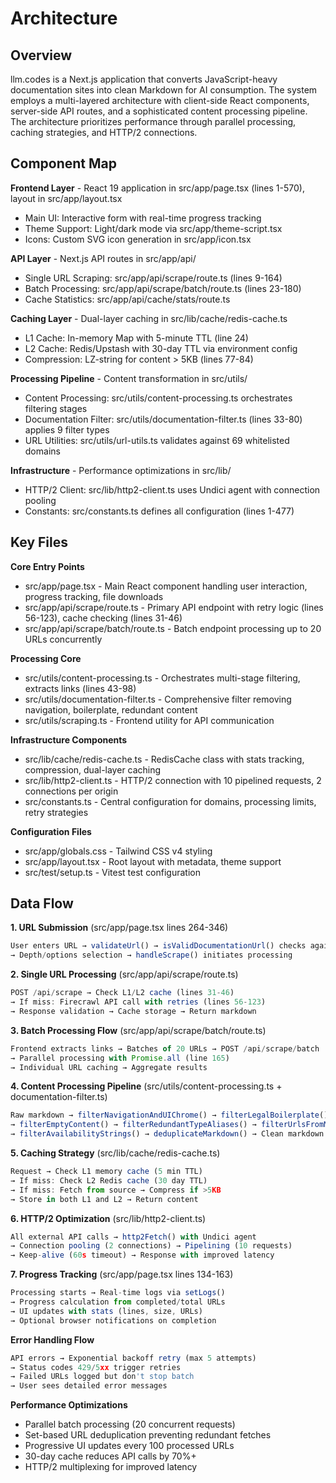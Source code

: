 <!-- Generated: 2025-01-15 19:23:00 UTC -->

# Architecture

## Overview

llm.codes is a Next.js application that converts JavaScript-heavy documentation sites into clean Markdown for AI consumption. The system employs a multi-layered architecture with client-side React components, server-side API routes, and a sophisticated content processing pipeline. The architecture prioritizes performance through parallel processing, caching strategies, and HTTP/2 connections.

## Component Map

**Frontend Layer** - React 19 application in src/app/page.tsx (lines 1-570), layout in src/app/layout.tsx
- Main UI: Interactive form with real-time progress tracking
- Theme Support: Light/dark mode via src/app/theme-script.tsx
- Icons: Custom SVG icon generation in src/app/icon.tsx

**API Layer** - Next.js API routes in src/app/api/
- Single URL Scraping: src/app/api/scrape/route.ts (lines 9-164) 
- Batch Processing: src/app/api/scrape/batch/route.ts (lines 23-180)
- Cache Statistics: src/app/api/cache/stats/route.ts

**Caching Layer** - Dual-layer caching in src/lib/cache/redis-cache.ts
- L1 Cache: In-memory Map with 5-minute TTL (line 24)
- L2 Cache: Redis/Upstash with 30-day TTL via environment config
- Compression: LZ-string for content > 5KB (lines 77-84)

**Processing Pipeline** - Content transformation in src/utils/
- Content Processing: src/utils/content-processing.ts orchestrates filtering stages
- Documentation Filter: src/utils/documentation-filter.ts (lines 33-80) applies 9 filter types
- URL Utilities: src/utils/url-utils.ts validates against 69 whitelisted domains

**Infrastructure** - Performance optimizations in src/lib/
- HTTP/2 Client: src/lib/http2-client.ts uses Undici agent with connection pooling
- Constants: src/constants.ts defines all configuration (lines 1-477)

## Key Files

**Core Entry Points**
- src/app/page.tsx - Main React component handling user interaction, progress tracking, file downloads
- src/app/api/scrape/route.ts - Primary API endpoint with retry logic (lines 56-123), cache checking (lines 31-46)
- src/app/api/scrape/batch/route.ts - Batch endpoint processing up to 20 URLs concurrently

**Processing Core**
- src/utils/content-processing.ts - Orchestrates multi-stage filtering, extracts links (lines 43-98)
- src/utils/documentation-filter.ts - Comprehensive filter removing navigation, boilerplate, redundant content
- src/utils/scraping.ts - Frontend utility for API communication

**Infrastructure Components**
- src/lib/cache/redis-cache.ts - RedisCache class with stats tracking, compression, dual-layer caching
- src/lib/http2-client.ts - HTTP/2 connection with 10 pipelined requests, 2 connections per origin
- src/constants.ts - Central configuration for domains, processing limits, retry strategies

**Configuration Files**
- src/app/globals.css - Tailwind CSS v4 styling
- src/app/layout.tsx - Root layout with metadata, theme support
- src/test/setup.ts - Vitest test configuration

## Data Flow

**1. URL Submission** (src/app/page.tsx lines 264-346)
```typescript
User enters URL → validateUrl() → isValidDocumentationUrl() checks against ALLOWED_DOMAINS
→ Depth/options selection → handleScrape() initiates processing
```

**2. Single URL Processing** (src/app/api/scrape/route.ts)
```typescript
POST /api/scrape → Check L1/L2 cache (lines 31-46)
→ If miss: Firecrawl API call with retries (lines 56-123)
→ Response validation → Cache storage → Return markdown
```

**3. Batch Processing Flow** (src/app/api/scrape/batch/route.ts)
```typescript
Frontend extracts links → Batches of 20 URLs → POST /api/scrape/batch
→ Parallel processing with Promise.all (line 165)
→ Individual URL caching → Aggregate results
```

**4. Content Processing Pipeline** (src/utils/content-processing.ts + documentation-filter.ts)
```typescript
Raw markdown → filterNavigationAndUIChrome() → filterLegalBoilerplate()
→ filterEmptyContent() → filterRedundantTypeAliases() → filterUrlsFromMarkdown()
→ filterAvailabilityStrings() → deduplicateMarkdown() → Clean markdown
```

**5. Caching Strategy** (src/lib/cache/redis-cache.ts)
```typescript
Request → Check L1 memory cache (5 min TTL)
→ If miss: Check L2 Redis cache (30 day TTL)
→ If miss: Fetch from source → Compress if >5KB
→ Store in both L1 and L2 → Return content
```

**6. HTTP/2 Optimization** (src/lib/http2-client.ts)
```typescript
All external API calls → http2Fetch() with Undici agent
→ Connection pooling (2 connections) → Pipelining (10 requests)
→ Keep-alive (60s timeout) → Response with improved latency
```

**7. Progress Tracking** (src/app/page.tsx lines 134-163)
```typescript
Processing starts → Real-time logs via setLogs()
→ Progress calculation from completed/total URLs
→ UI updates with stats (lines, size, URLs)
→ Optional browser notifications on completion
```

**Error Handling Flow**
```typescript
API errors → Exponential backoff retry (max 5 attempts)
→ Status codes 429/5xx trigger retries
→ Failed URLs logged but don't stop batch
→ User sees detailed error messages
```

**Performance Optimizations**
- Parallel batch processing (20 concurrent requests)
- Set-based URL deduplication preventing redundant fetches
- Progressive UI updates every 100 processed URLs
- 30-day cache reduces API calls by 70%+
- HTTP/2 multiplexing for improved latency